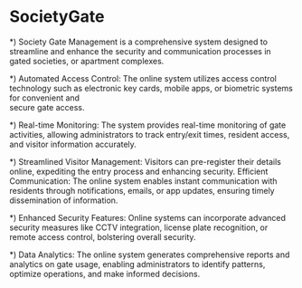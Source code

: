 # SocietyGate
*) Society Gate Management is a comprehensive system designed to streamline and enhance the security and communication processes in gated societies, or apartment 
   complexes.

   
*) Automated Access Control: The online system utilizes access control technology such as electronic key cards, mobile apps, or biometric systems for convenient and     
   secure gate access.

   
*) Real-time Monitoring: The system provides real-time monitoring of gate activities, allowing administrators to track entry/exit times, resident access, and visitor 
   information accurately. 

   
*) Streamlined Visitor Management: Visitors can pre-register their details online, expediting the entry process and enhancing security. 
   Efficient Communication: The online system enables instant communication with residents through notifications, emails, or app updates, ensuring timely dissemination of 
   information. 

   
*) Enhanced Security Features: Online systems can incorporate advanced security measures like CCTV integration, license plate recognition, or remote access control, 
   bolstering overall security.

   
*) Data Analytics: The online system generates comprehensive reports and analytics on gate usage, enabling administrators to identify patterns, optimize operations, and 
   make informed decisions.
   

